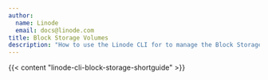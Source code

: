 ```yaml
---
author:
  name: Linode
  email: docs@linode.com
title: Block Storage Volumes
description: "How to use the Linode CLI for to manage the Block Storage service."
---
```


{{< content "linode-cli-block-storage-shortguide" >}}
